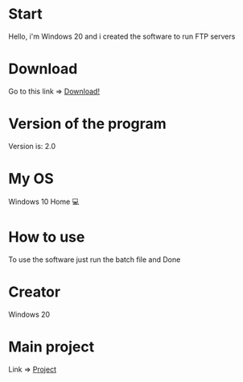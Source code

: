 # Start
Hello, i'm Windows 20 and i created the software to run FTP servers

# Download
Go to this link => <a href="https://github.com/win20-official/FTP-Runner/releases">Download!</a>

# Version of the program
Version is: 2.0

# My OS
Windows 10 Home 💻

# How to use
To use the software just run the batch file and Done

# Creator
Windows 20

# Main project
Link => <a href="https://github.com/win20-official/FTP-Runner">Project</a>

